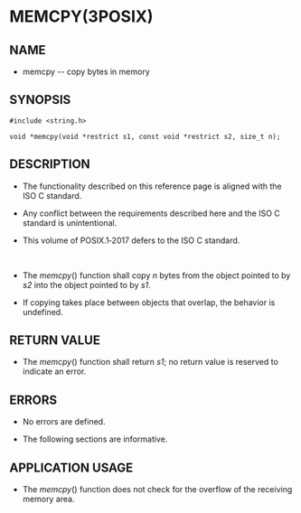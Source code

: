 # MEMCPY(3POSIX)

## NAME

- memcpy -- copy bytes in memory

## SYNOPSIS

```
#include <string.h>

void *memcpy(void *restrict s1, const void *restrict s2, size_t n);
```

## DESCRIPTION

- The functionality described on this reference page is aligned with the ISO C standard.

- Any conflict between the requirements described here and the ISO C standard is unintentional.

- This volume of POSIX.1‐2017 defers to the ISO C standard.

<br>

- The *memcpy*() function shall copy *n* bytes from the object pointed to by *s2* into the object pointed to by *s1*.

- If copying takes place between objects that overlap, the behavior is undefined.

## RETURN VALUE

- The *memcpy*() function shall return *s1*; no return value is reserved to indicate an error.

## ERRORS

- No errors are defined.

- The following sections are informative.

## APPLICATION USAGE

- The *memcpy*() function does not check for the overflow of the receiving memory area.
